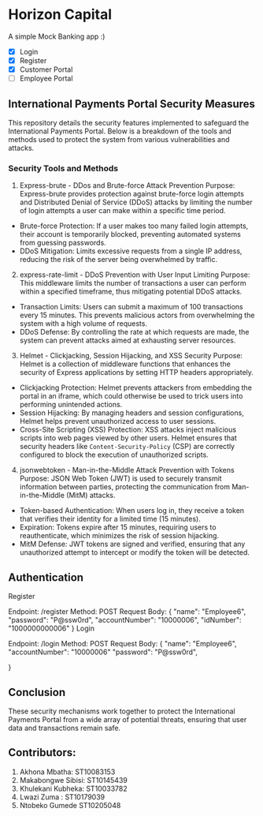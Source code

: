 # Horizon Capital
A simple Mock Banking app :)

- [x] Login
- [X] Register
- [X] Customer Portal
- [ ] Employee Portal

## International Payments Portal Security Measures

This repository details the security features implemented to safeguard the International Payments Portal. Below is a breakdown of the tools and methods used to protect the system from various vulnerabilities and attacks.

### Security Tools and Methods

1. Express-brute - DDos and Brute-force Attack Prevention
Purpose: Express-brute provides protection against brute-force login attempts and Distributed Denial of Service (DDoS) attacks by limiting the number of login attempts a user can make within a specific time period.
- Brute-force Protection: If a user makes too many failed login attempts, their account is temporarily blocked, preventing automated systems from guessing passwords.
- DDoS Mitigation: Limits excessive requests from a single IP address, reducing the risk of the server being overwhelmed by traffic.

2. express-rate-limit - DDoS Prevention with User Input Limiting
Purpose: This middleware limits the number of transactions a user can perform within a specified timeframe, thus mitigating potential DDoS attacks.
- Transaction Limits: Users can submit a maximum of 100 transactions every 15 minutes. This prevents malicious actors from overwhelming the system with a high volume of requests.
- DDoS Defense: By controlling the rate at which requests are made, the system can prevent attacks aimed at exhausting server resources.

3. Helmet - Clickjacking, Session Hijacking, and XSS Security
Purpose: Helmet is a collection of middleware functions that enhances the security of Express applications by setting HTTP headers appropriately.
- Clickjacking Protection: Helmet prevents attackers from embedding the portal in an iframe, which could otherwise be used to trick users into performing unintended actions.
- Session Hijacking: By managing headers and session configurations, Helmet helps prevent unauthorized access to user sessions.
- Cross-Site Scripting (XSS) Protection: XSS attacks inject malicious scripts into web pages viewed by other users. Helmet ensures that security headers like `Content-Security-Policy` (CSP) are correctly configured to block the execution of unauthorized scripts.

4. jsonwebtoken - Man-in-the-Middle Attack Prevention with Tokens
Purpose: JSON Web Token (JWT) is used to securely transmit information between parties, protecting the communication from Man-in-the-Middle (MitM) attacks.
- Token-based Authentication: When users log in, they receive a token that verifies their identity for a limited time (15 minutes).
- Expiration: Tokens expire after 15 minutes, requiring users to reauthenticate, which minimizes the risk of session hijacking.
- MitM Defense: JWT tokens are signed and verified, ensuring that any unauthorized attempt to intercept or modify the token will be detected.

## Authentication

Register

Endpoint: /register
Method: POST
Request Body:
{
    "name": "Employee6",
    "password": "P@ssw0rd",
    "accountNumber": "10000006",
    "idNumber": "1000000000006"
}
Login

Endpoint: /login
Method: POST
Request Body:
{
    "name": "Employee6",
    "accountNumber": "10000006"
    "password": "P@ssw0rd",
  
}

## Conclusion

These security mechanisms work together to protect the International Payments Portal from a wide array of potential threats, ensuring that user data and transactions remain safe.

## Contributors:

1. Akhona Mbatha: ST10083153
2. Makabongwe Sibisi: ST10145439
3. Khulekani Kubheka: ST10033782
4. Lwazi Zuma : ST10179039
5. Ntobeko Gumede ST10205048



